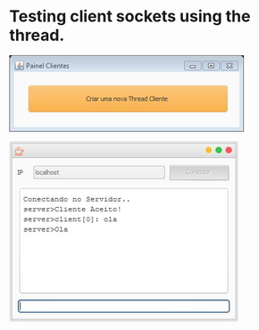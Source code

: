 # Testing client sockets using the thread. 




![alt tag](https://github.com/gjcassiano/-Java-Thread---JovasChat-/blob/master/cliente_start.JPG)


![alt tag](https://github.com/gjcassiano/-Java-Thread---JovasChat-/blob/master/cliente_join.JPG)

